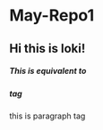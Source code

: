 # May-Repo1
## Hi this is loki!
##### This is equivalent to <h5> tag
  this is paragraph tag <p>
  
